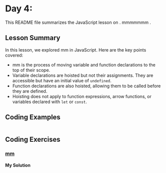 # Day 4: 

This README file summarizes the JavaScript lesson on .
mmmmmmm .

## Lesson Summary

In this lesson, we explored mm in JavaScript. Here are the key points covered:

- mm is the process of moving variable and function declarations to the top of their scope.
- Variable declarations are hoisted but not their assignments. They are accessible but have an initial value of `undefined`.
- Function declarations are also hoisted, allowing them to be called before they are defined.
- Hoisting does not apply to function expressions, arrow functions, or variables declared with `let` or `const`.

## Coding Examples

```javascript


```


## Coding Exercises

### [mm](https://www.freecodecamp.org/learn/javascript-algorithms-and-data-structures/basic-algorithm-scripting/factorialize-a-number)

#### My Solution


```javascript


```
